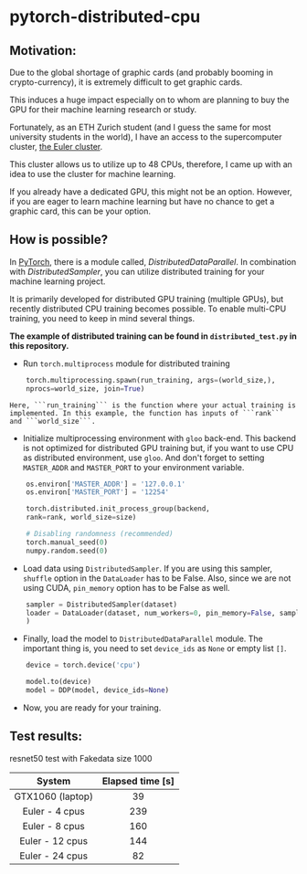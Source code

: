 # pytorch-distributed-cpu

## Motivation:

Due to the global shortage of graphic cards (and probably booming in crypto-currency), it is extremely difficult to get graphic cards.

This induces a huge impact especially on to whom are planning to buy the GPU for their machine learning research or study.

Fortunately, as an ETH Zurich student (and I guess the same for most university students in the world), I have an access to the supercomputer cluster, [the Euler cluster](https://scicomp.ethz.ch/wiki/Euler).

This cluster allows us to utilize up to 48 CPUs, therefore, I came up with an idea to use the cluster for machine learning.

If you already have a dedicated GPU, this might not be an option. However, if you are eager to learn machine learning but have no chance to get a graphic card, this can be your option.

## How is possible?

In [PyTorch](https://pytorch.org/), there is a module called, *DistributedDataParallel*. In combination with *DistributedSampler*, you can utilize distributed training for your machine learning project.

It is primarily developed for distributed GPU training (multiple GPUs), but recently distributed CPU training becomes possible. To enable multi-CPU training, you need to keep in mind several things.

**The example of distributed training can be found in ```distributed_test.py``` in this repository.**

- Run ```torch.multiprocess``` module for distributed training

```python
    torch.multiprocessing.spawn(run_training, args=(world_size,),
	nprocs=world_size, join=True)
```

	Here, ```run_training``` is the function where your actual training is implemented. In this example, the function has inputs of ```rank``` and ```world_size```.

- Initialize multiprocessing environment with ```gloo``` back-end. This backend is not optimized for distributed GPU training but, if you want to use CPU as distributed environment, use ```gloo```. And don't forget to setting ```MASTER_ADDR``` and ```MASTER_PORT``` to your environment variable.

```python
    os.environ['MASTER_ADDR'] = '127.0.0.1'
    os.environ['MASTER_PORT'] = '12254'

    torch.distributed.init_process_group(backend,
	rank=rank, world_size=size)

    # Disabling randomness (recommended)
    torch.manual_seed(0)
    numpy.random.seed(0)
```

- Load data using ```DistributedSampler```. If you are using this sampler, ```shuffle``` option in the ```DataLoader``` has to be False. Also, since we are not using CUDA, ```pin_memory``` option has to be False as well.

```python
    sampler = DistributedSampler(dataset)
    loader = DataLoader(dataset, num_workers=0, pin_memory=False, sampler=sampler
    )
```

- Finally, load the model to ```DistributedDataParallel``` module. The important thing is, you need to set ```device_ids``` as ```None``` or empty list ```[]```.

```python
    device = torch.device('cpu')

    model.to(device)
    model = DDP(model, device_ids=None)
```

- Now, you are ready for your training.


## Test results:
resnet50 test with Fakedata size 1000

|      System      	| Elapsed time [s] 	|
|:----------------:	|:----------------:	|
| GTX1060 (laptop) 	|        39        	|
|  Euler - 4 cpus  	|        239       	|
|   Euler - 8 cpus  	 |         160       	 |
|   Euler - 12 cpus    |         144          |
|   Euler - 24 cpus    |          82          |

